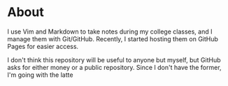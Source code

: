 # About

I use Vim and Markdown to take notes during my college classes, and I manage them with Git/GitHub. Recently, I started hosting them on GitHub Pages for easier access.

I don't think this repository will be useful to anyone but myself, but GitHub asks for either money or a public repository. Since I don't have the former, I'm going with the latte
